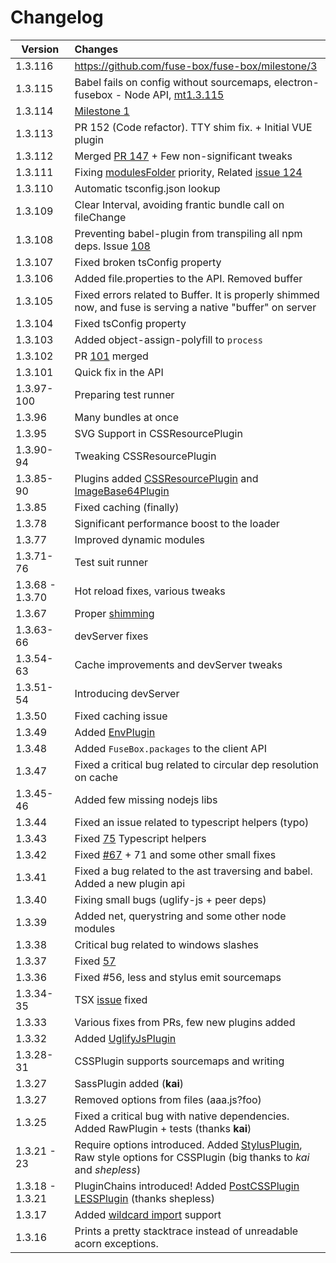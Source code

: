 # Changelog


| Version         | Changes                 |
| ---------------------- |:-----------------------------| 
| 1.3.116             | https://github.com/fuse-box/fuse-box/milestone/3
| 1.3.115             | Babel fails on config without sourcemaps, electron-fusebox - Node API, [mt1.3.115](https://github.com/fuse-box/fuse-box/milestone/2?closed=1)
| 1.3.114             | [Milestone 1](https://github.com/fuse-box/fuse-box/milestone/1?closed=1)
| 1.3.113             | PR 152 (Code refactor). TTY shim fix. + Initial VUE plugin
| 1.3.112             | Merged [PR 147](https://github.com/fuse-box/fuse-box/pull/147) + Few non-significant tweaks
| 1.3.111             | Fixing [modulesFolder](http://fuse-box.org/#custom-modules-folder) priority, Related [issue 124](https://github.com/fuse-box/fuse-box/issues/124)
| 1.3.110             | Automatic tsconfig.json lookup
| 1.3.109             | Clear Interval, avoiding frantic bundle call on fileChange
| 1.3.108             | Preventing babel-plugin from transpiling all npm deps. Issue [108](https://github.com/fuse-box/fuse-box/issues/108)
| 1.3.107             | Fixed broken tsConfig property
| 1.3.106             | Added file.properties to the API. Removed buffer
| 1.3.105             | Fixed errors related to Buffer. It is properly shimmed now, and fuse is serving a native "buffer" on server
| 1.3.104             | Fixed tsConfig property
| 1.3.103             | Added object-assign-polyfill to `process`
| 1.3.102             | PR [101](https://github.com/fuse-box/fuse-box/pull/101) merged 
| 1.3.101             | Quick fix in the API
| 1.3.97-100          | Preparing test runner
| 1.3.96              | Many bundles at once
| 1.3.95              | SVG Support in CSSResourcePlugin
| 1.3.90-94           | Tweaking CSSResourcePlugin
| 1.3.85-90           | Plugins added [CSSResourcePlugin](http://fuse-box.org/#cssresourceplugin) and [ImageBase64Plugin](http://fuse-box.org/#imagebase64plugin)
| 1.3.85            | Fixed caching (finally)
| 1.3.78            | Significant performance boost to the loader 
| 1.3.77            | Improved dynamic modules
| 1.3.71-76         | Test suit runner
| 1.3.68 - 1.3.70   | Hot reload fixes, various tweaks
| 1.3.67            | Proper [shimming](http://fuse-box.org/#shimming) 
| 1.3.63-66         | devServer fixes
| 1.3.54-63         | Cache improvements and devServer tweaks
| 1.3.51-54         | Introducing devServer
| 1.3.50            | Fixed caching issue
| 1.3.49            | Added [EnvPlugin](#envplugin)
| 1.3.48            | Added `FuseBox.packages` to the client API
| 1.3.47            | Fixed a critical bug related to circular dep resolution on cache
| 1.3.45-46         | Added few missing nodejs libs
| 1.3.44            | Fixed an issue related to typescript helpers (typo)
| 1.3.43            | Fixed [75](https://github.com/fuse-box/fuse-box/issues/75) Typescript helpers
| 1.3.42            | Fixed [#67](https://github.com/fuse-box/fuse-box/issues/67) + 71 and some other small fixes
| 1.3.41            | Fixed a bug related to the ast traversing and babel. Added a new plugin api
| 1.3.40            | Fixing small bugs (uglify-js + peer deps)
| 1.3.39            | Added net, querystring and some other node modules
| 1.3.38            | Critical bug related to windows slashes
| 1.3.37            | Fixed [57](https://github.com/fuse-box/fuse-box/issues/57)
| 1.3.36            | Fixed #56, less and stylus emit sourcemaps
| 1.3.34-35            | TSX [issue](https://github.com/fuse-box/fuse-box/issues/46) fixed
| 1.3.33            | Various fixes from PRs, few new plugins added
| 1.3.32            | Added [UglifyJsPlugin](#uglifyjsplugin)
| 1.3.28-31         | CSSPlugin supports sourcemaps and writing
| 1.3.27            | SassPlugin added (__kai__)
| 1.3.27            | Removed options from files (aaa.js?foo)
| 1.3.25            | Fixed a critical bug with native dependencies. Added RawPlugin + tests (thanks __kai__) |
| 1.3.21 - 23         | Require options introduced. Added [StylusPlugin](#stylusplugin), Raw style options for CSSPlugin (big thanks to _kai_ and _shepless_) |
| 1.3.18 - 1.3.21     | PluginChains introduced! Added [PostCSSPlugin](#postcssplugin) [LESSPlugin](#lessplugin) (thanks shepless) |
| 1.3.17            | Added [wildcard import](#wildcard-import) support |
| 1.3.16            |Prints a pretty stacktrace instead of unreadable acorn exceptions.|


